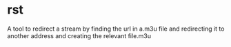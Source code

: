 # rst
A tool to redirect a stream by finding the url in a.m3u file and redirecting it to another address and creating the relevant file.m3u
